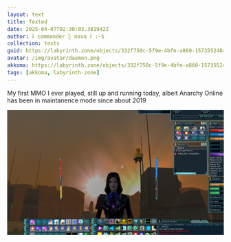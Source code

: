 ```yaml
---
layout: text
title: Texted
date: 2025-04-07T02:30:03.381942Z
author: ⸸ commander ░ nova ⸸ :~$
collection: texts
guid: https://labyrinth.zone/objects/332f750c-5f9e-4bfe-a860-157355248a9f
avatar: /img/avatar/daemon.png
akkoma: https://labyrinth.zone/objects/332f750c-5f9e-4bfe-a860-157355248a9f
tags: [akkoma, labyrinth-zone]
---
```


<p>My first MMO I ever played, still up and running today, albeit Anarchy Online has been in maintanence mode since about 2019</p><img src="/assets/text_media/1a683ace850b97be3826222e6f04683ded90612b7cb78f41289ee09ae9541ec7.png" alt="" />